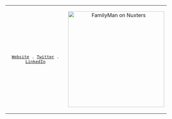 <table>
  <tr>
    <td>
      <p align="center">
        <samp>
          <a href="https://FamilyMan">Website</a> .
          <a href="https://twitter.com/JulianVueColes">Twitter</a> .
          <a href="https://linkedin.com/in/julian-coles-borg-solutions/">LinkedIn</a>
        </samp>
      </p>
    </td>
    <td>
      <p align="center">
        <a href="https://nuxters.nuxt.com/familyman"><img src="https://nuxters.nuxt.com/__og-image__/image/FamilyMan/og.png" alt="FamilyMan on Nuxters" width="300" /></a>
      </p>
    </td>
  </tr>
</table>
